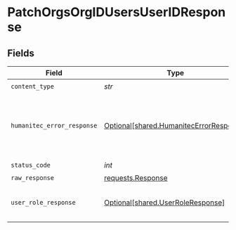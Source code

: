 # PatchOrgsOrgIDUsersUserIDResponse


## Fields

| Field                                                                                    | Type                                                                                     | Required                                                                                 | Description                                                                              |
| ---------------------------------------------------------------------------------------- | ---------------------------------------------------------------------------------------- | ---------------------------------------------------------------------------------------- | ---------------------------------------------------------------------------------------- |
| `content_type`                                                                           | *str*                                                                                    | :heavy_check_mark:                                                                       | N/A                                                                                      |
| `humanitec_error_response`                                                               | [Optional[shared.HumanitecErrorResponse]](../../models/shared/humanitecerrorresponse.md) | :heavy_minus_sign:                                                                       | The request was invalid or the payload malformed.<br/><br/>                              |
| `status_code`                                                                            | *int*                                                                                    | :heavy_check_mark:                                                                       | N/A                                                                                      |
| `raw_response`                                                                           | [requests.Response](https://requests.readthedocs.io/en/latest/api/#requests.Response)    | :heavy_minus_sign:                                                                       | N/A                                                                                      |
| `user_role_response`                                                                     | [Optional[shared.UserRoleResponse]](../../models/shared/userroleresponse.md)             | :heavy_minus_sign:                                                                       | The information on the user.<br/><br/>                                                   |